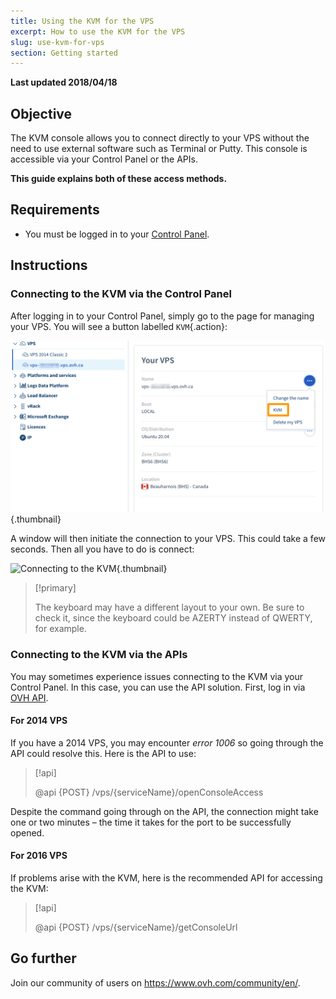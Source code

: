 ```yaml
---
title: Using the KVM for the VPS
excerpt: How to use the KVM for the VPS
slug: use-kvm-for-vps
section: Getting started
---
```


**Last updated 2018/04/18**

## Objective

The KVM console allows you to connect directly to your VPS without the need to use external software such as Terminal or Putty. This console is accessible via your Control Panel or the APIs.  

**This guide explains both of these access methods.**

## Requirements

- You must be logged in to your [Control Panel](https://ca.ovh.com/auth/?action=gotomanager).

## Instructions

### Connecting to the KVM via the Control Panel

After logging in to your Control Panel, simply go to the page for managing your VPS. You will see a button labelled `KVM`{.action}:

![Click on the KVM button](images/activating_kvm_manager2.png){.thumbnail}

 
A window will then initiate the connection to your VPS. This could take a few seconds. Then all you have to do is connect:

![Connecting to the KVM](images/kvm_screen.png){.thumbnail}

> [!primary]
>
> The keyboard may have a different layout to your own. Be sure to check it, since the keyboard could be AZERTY instead of QWERTY, for example.
>

### Connecting to the KVM via the APIs

You may sometimes experience issues connecting to the KVM via your Control Panel. In this case, you can use the API solution. First, log in via [OVH API](https://api.ovh.com/).

#### For 2014 VPS

If you have a 2014 VPS, you may encounter *error 1006* so going through the API could resolve this. Here is the API to use:

> [!api]
>
> @api {POST} /vps/{serviceName}/openConsoleAccess
>

Despite the command going through on the API, the connection might take one or two minutes – the time it takes for the port to be successfully opened.

#### For 2016 VPS

If problems arise with the KVM, here is the recommended API for accessing the KVM:

> [!api]
>
> @api {POST} /vps/{serviceName}/getConsoleUrl
>

## Go further

Join our community of users on <https://www.ovh.com/community/en/>.
